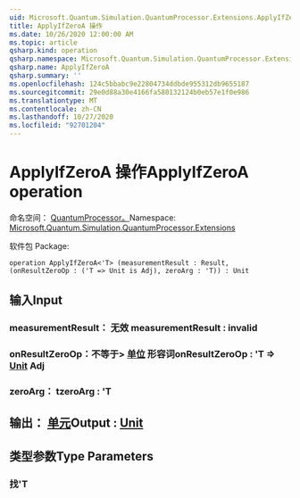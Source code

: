 ```yaml
---
uid: Microsoft.Quantum.Simulation.QuantumProcessor.Extensions.ApplyIfZeroA
title: ApplyIfZeroA 操作
ms.date: 10/26/2020 12:00:00 AM
ms.topic: article
qsharp.kind: operation
qsharp.namespace: Microsoft.Quantum.Simulation.QuantumProcessor.Extensions
qsharp.name: ApplyIfZeroA
qsharp.summary: ''
ms.openlocfilehash: 124c5bbabc9e22804734ddbde955312db9655187
ms.sourcegitcommit: 29e0d88a30e4166fa580132124b0eb57e1f0e986
ms.translationtype: MT
ms.contentlocale: zh-CN
ms.lasthandoff: 10/27/2020
ms.locfileid: "92701204"
---
```

# <a name="applyifzeroa-operation"></a><span data-ttu-id="8df63-102">ApplyIfZeroA 操作</span><span class="sxs-lookup"><span data-stu-id="8df63-102">ApplyIfZeroA operation</span></span>

<span data-ttu-id="8df63-103">命名空间： [QuantumProcessor。](xref:Microsoft.Quantum.Simulation.QuantumProcessor.Extensions)</span><span class="sxs-lookup"><span data-stu-id="8df63-103">Namespace: [Microsoft.Quantum.Simulation.QuantumProcessor.Extensions](xref:Microsoft.Quantum.Simulation.QuantumProcessor.Extensions)</span></span>

<span data-ttu-id="8df63-104">软件包 [](https://nuget.org/packages/)</span><span class="sxs-lookup"><span data-stu-id="8df63-104">Package: [](https://nuget.org/packages/)</span></span>




```qsharp
operation ApplyIfZeroA<'T> (measurementResult : Result, (onResultZeroOp : ('T => Unit is Adj), zeroArg : 'T)) : Unit
```


## <a name="input"></a><span data-ttu-id="8df63-105">输入</span><span class="sxs-lookup"><span data-stu-id="8df63-105">Input</span></span>

### <a name="measurementresult--__invalidresult__"></a><span data-ttu-id="8df63-106">measurementResult： __无效 <Result>__</span><span class="sxs-lookup"><span data-stu-id="8df63-106">measurementResult : __invalid<Result>__</span></span>




### <a name="onresultzeroop--t--unit-adj"></a><span data-ttu-id="8df63-107">onResultZeroOp：不等于> [单位](xref:microsoft.quantum.lang-ref.unit) 形容词</span><span class="sxs-lookup"><span data-stu-id="8df63-107">onResultZeroOp : 'T => [Unit](xref:microsoft.quantum.lang-ref.unit) Adj</span></span>




### <a name="zeroarg--t"></a><span data-ttu-id="8df63-108">zeroArg： t</span><span class="sxs-lookup"><span data-stu-id="8df63-108">zeroArg : 'T</span></span>





## <a name="output--unit"></a><span data-ttu-id="8df63-109">输出： [单元](xref:microsoft.quantum.lang-ref.unit)</span><span class="sxs-lookup"><span data-stu-id="8df63-109">Output : [Unit](xref:microsoft.quantum.lang-ref.unit)</span></span>



## <a name="type-parameters"></a><span data-ttu-id="8df63-110">类型参数</span><span class="sxs-lookup"><span data-stu-id="8df63-110">Type Parameters</span></span>

### <a name="t"></a><span data-ttu-id="8df63-111">找</span><span class="sxs-lookup"><span data-stu-id="8df63-111">'T</span></span>

